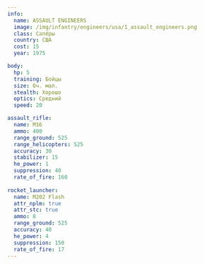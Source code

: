 ```yaml
---
info:
  name: ASSAULT ENGINEERS
  image: /img/infantry/engineers/usa/1_assault_engineers.png
  class: Сапёры
  country: США
  cost: 15
  year: 1975

body:
  hp: 5
  training: Бойцы
  size: Оч. мал.
  stealth: Хорошо
  optics: Средний
  speed: 20

assault_rifle:
  name: M16
  ammo: 400
  range_ground: 525
  range_helicopters: 525
  accuracy: 30
  stabilizer: 15
  he_power: 1
  suppression: 40
  rate_of_fire: 160
  
rocket_launcher:
  name: M202 Flash
  attr_nplm: true
  attr_stc: true
  ammo: 8
  range_ground: 525
  accuracy: 40
  he_power: 4
  suppression: 150
  rate_of_fire: 17
---
```

